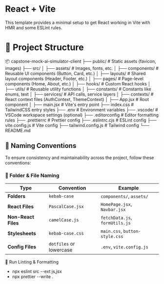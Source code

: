 # React + Vite

This template provides a minimal setup to get React working in Vite with HMR and some ESLint rules.

# 📁 Project Structure

📦 capstone-mock-ai-simulator-client
├── public/ # Static assets (favicon, images)
├── src/
│ ├── assets/ # Images, fonts, etc.
│ ├── components/ # Reusable UI components (Button, Card, etc.)
│ ├── layouts/ # Shared layout components (Header, Footer, etc.)
│ ├── pages/ # Page-level components (Home, About, etc.)
│ ├── hooks/ # Custom React hooks
│ ├── utils/ # Reusable utility functions
│ ├── constants/ # Constants like enums, text
│ ├── services/ # API calls, service layers
│ ├── contexts/ # React context files (AuthContext, ThemeContext)
│ ├── App.jsx # Root component
│ ├── main.jsx # Vite's entry point
├── index.css # TailwindCSS entry styles
├── .env # Environment variables
├── .vscode/ # VSCode workspace settings (optional)
├── .editorconfig # Editor formatting rules
├── .prettierrc # Prettier config
├── .eslintrc.cjs # ESLint config
├── vite.config.js # Vite config
├── tailwind.config.js # Tailwind config
└── README.md

## 🧾 Naming Conventions

To ensure consistency and maintainability across the project, follow these conventions:

### 📂 Folder & File Naming

| Type                | Convention              | Example                        |
| ------------------- | ----------------------- | ------------------------------ |
| **Folders**         | `kebab-case`            | `components/`, `assets/`       |
| **React Files**     | `PascalCase.jsx`        | `HomePage.jsx`, `Navbar.jsx`   |
| **Non-React Files** | `camelCase.js`          | `fetchData.js`, `formUtils.js` |
| **Stylesheets**     | `kebab-case.css`        | `main.css`, `button-style.css` |
| **Config Files**    | `dotfiles` or lowercase | `.env`, `vite.config.js`       |

🧪 Run Linting & Formatting

- npx eslint src --ext js,jsx
- npx prettier --write .
